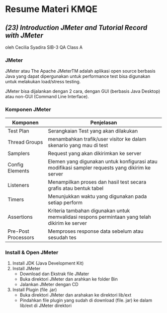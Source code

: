 # Resume Materi KMQE
## _(23) Introduction JMeter and Tutorial Record with JMeter_
oleh Cecilia Syadira SIB-3 QA Class A


### JMeter
JMeter atau The Apache JMeterTM adalah aplikasi open source berbasis Java yang dapat dipergunakan untuk performance test bisa digunakan untuk melakukan load/stress testing.

JMeter bisa dijalankan dengan 2 cara, dengan GUI (berbasis Java Desktop) atau non-GUI (Command Line Interface). 

### Komponen JMeter
| Komponen | Penjelasan |
| ------ | ------ |
| Test Plan | Serangkaian Test yang akan dilakukan |
| Thread Groups | menambahkan trafik/user visitor ke dalam skenario yang mau di test |
| Samplers | Request yang akan dikirimkan ke server |
| Config Elements | Elemen yang digunakan untuk konfigurasi atau modifikasi sampler requests yang dikirim ke server |
| Listeners | Menampilkan proses dan hasil test secara grafis atau bentuk tabel|
| Timers | Menunjukkan waktu yang digunakan pada setiap perform |
| Assertions | Kriteria tambahan digunakan untuk memvalidasi respons permintaan yang telah dikirim ke server |
| Pre-Post Processors | Memproses response data sebelum atau sesudah tes |

### Install & Open JMeter
1. Install JDK (Java Development Kit)
2. Install JMeter
   * Download dan Ekstrak file JMater
   * Buka direktori JMeter dan arahkan ke folder Bin
   * Jalankan JMeter dengan CD
3. Install Plugin (file .jar)
   * Buka direktori JMeter dan arahakan ke direktori lib/ext
   * Pindahkan file plugin yang sudah di download (file. jar) ke dalam lib/ext di JMeter direktori
